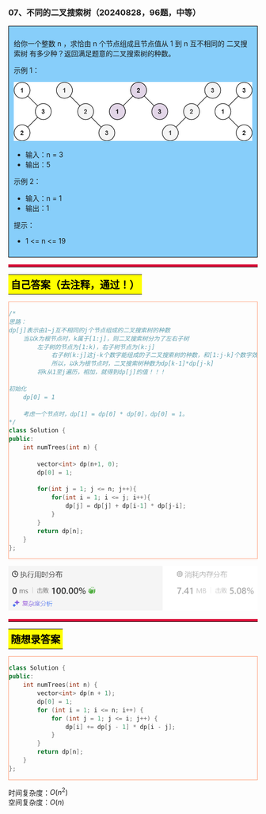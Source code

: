### 07、不同的二叉搜索树（20240828，96题，中等）
<div style="border: 1px solid black; padding: 10px; background-color: LightSkyBlue;">

给你一个整数 n ，求恰由 n 个节点组成且节点值从 1 到 n 互不相同的 二叉搜索树 有多少种？返回满足题意的二叉搜索树的种数。

 

示例 1：

![alt text](image/246d89e7237039a3dc774429fdd0744.png)

- 输入：n = 3
- 输出：5

示例 2：

- 输入：n = 1
- 输出：1
 

提示：

- 1 <= n <= 19

  </p>
</div>

<hr style="border-top: 5px solid #DC143C;">
<table>
  <tr>
    <td bgcolor="Yellow" style="padding: 5px; border: 0px solid black;">
      <span style="font-weight: bold; font-size: 20px;color: black;">
      自己答案（去注释，通过！）
      </span>
    </td>
  </tr>
</table>
<div style="padding: 0px; border: 1.5px solid LightSalmon; margin-bottom: 10px;">

```C++ {.line-numbers}
/*
思路：
dp[j]表示由1~j互不相同的j个节点组成的二叉搜索树的种数
    当以k为根节点时，k属于[1:j]，则二叉搜索树分为了左右子树
        左子树的节点为[1:k)，右子树节点为(k:j]
            右子树(k:j]这j-k个数字能组成的子二叉搜索树的种数，和[1:j-k]个数字效果是一样的！！！
            所以，以k为根节点时，二叉搜索树种数为dp[k-1]*dp[j-k]
        将k从1至j遍历，相加，就得到dp[j]的值！！！

初始化
    dp[0] = 1

    考虑一个节点时，dp[1] = dp[0] * dp[0]，dp[0] = 1。
*/
class Solution {
public:
    int numTrees(int n) {

        vector<int> dp(n+1, 0);
        dp[0] = 1;

        for(int j = 1; j <= n; j++){
            for(int i = 1; i <= j; i++){
                dp[j] = dp[j] + dp[i-1] * dp[j-i];
            }
        }
        return dp[n];
    }
};
```

</div>

![alt text](image/31eccd034aa79205055e7035bb87d65.png)

<hr style="border-top: 5px solid #DC143C;">

<table>
  <tr>
    <td bgcolor="Yellow" style="padding: 5px; border: 0px solid black;">
      <span style="font-weight: bold; font-size: 20px;color: black;">
      随想录答案
      </span>
    </td>
  </tr>
</table>

<div style="padding: 0px; border: 1.5px solid LightSalmon; margin-bottom: 10px">

```C++ {.line-numbers}
class Solution {
public:
    int numTrees(int n) {
        vector<int> dp(n + 1);
        dp[0] = 1;
        for (int i = 1; i <= n; i++) {
            for (int j = 1; j <= i; j++) {
                dp[i] += dp[j - 1] * dp[i - j];
            }
        }
        return dp[n];
    }
};
```
</div>

时间复杂度：$O(n^2)$  
空间复杂度：$O(n)$